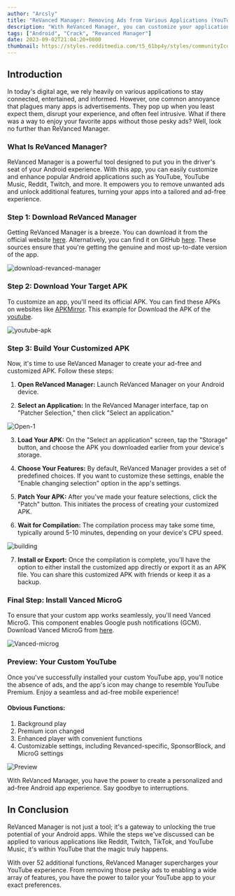 ```yaml
---
author: "Arcsly"
title: "ReVanced Manager: Removing Ads from Various Applications (YouTube, YouTube Music, Reddit, etc.) Using Official APKs"
description: "With ReVanced Manager, you can customize your applications by applying patches to remove ads, enhancing your user experience across various platforms such as YouTube, YouTube Music, Reddit, and more. Say goodbye to unwanted ads with this powerful tool."
tags: ["Android", "Crack", "Revanced Manager"]
date: 2023-09-02T21:04:20+0800
thumbnail: https://styles.redditmedia.com/t5_61bp4y/styles/communityIcon_f06qf3h6hn4b1.png
---
```


## **Introduction**

In today's digital age, we rely heavily on various applications to stay connected, entertained, and informed. However, one common annoyance that plagues many apps is advertisements. They pop up when you least expect them, disrupt your experience, and often feel intrusive. What if there was a way to enjoy your favorite apps without those pesky ads? Well, look no further than ReVanced Manager.

### **What Is ReVanced Manager?**

ReVanced Manager is a powerful tool designed to put you in the driver's seat of your Android experience. With this app, you can easily customize and enhance popular Android applications such as YouTube, YouTube Music, Reddit, Twitch, and more. It empowers you to remove unwanted ads and unlock additional features, turning your apps into a tailored and ad-free experience.

### **Step 1: Download ReVanced Manager**

Getting ReVanced Manager is a breeze. You can download it from the official website [here](https://revanced.app/download). Alternatively, you can find it on GitHub [here](https://github.com/revanced/revanced-manager). These sources ensure that you're getting the genuine and most up-to-date version of the app.

![download-revanced-manager](/blog/android/tools/revanced-manager/download-revanced-manager.png)

### **Step 2: Download Your Target APK**

To customize an app, you'll need its official APK. You can find these APKs on websites like [APKMirror](https://www.apkmirror.com/). This example for Download the APK of the [youtube](https://www.apkmirror.com/apk/google-inc/youtube/).

![youtube-apk](/blog/android/tools/revanced-manager/download-youtubeAPK.png)

### **Step 3: Build Your Customized APK**

Now, it's time to use ReVanced Manager to create your ad-free and customized APK. Follow these steps:

1. **Open ReVanced Manager:** Launch ReVanced Manager on your Android device.

2. **Select an Application:** In the ReVanced Manager interface, tap on "Patcher Selection," then click "Select an application."

![Open-1](/blog/android/tools/revanced-manager/Open-1.png)

3. **Load Your APK:** On the "Select an application" screen, tap the "Storage" button, and choose the APK you downloaded earlier from your device's storage.

4. **Choose Your Features:** By default, ReVanced Manager provides a set of predefined choices. If you want to customize these settings, enable the "Enable changing selection" option in the app's settings.

5. **Patch Your APK:** After you've made your feature selections, click the "Patch" button. This initiates the process of creating your customized APK.

6. **Wait for Compilation:** The compilation process may take some time, typically around 5-10 minutes, depending on your device's CPU speed.

![building](/blog/android/tools/revanced-manager/building-apk.png)

7. **Install or Export:** Once the compilation is complete, you'll have the option to either install the customized app directly or export it as an APK file. You can share this customized APK with friends or keep it as a backup.

### **Final Step: Install Vanced MicroG**

To ensure that your custom app works seamlessly, you'll need Vanced MicroG. This component enables Google push notifications (GCM). Download Vanced MicroG from [here](https://github.com/TeamVanced/VancedMicroG/releases).

![Vanced-microg](/blog/android/tools/revanced-manager/Vanced-microg.png)

### **Preview: Your Custom YouTube**

Once you've successfully installed your custom YouTube app, you'll notice the absence of ads, and the app's icon may change to resemble YouTube Premium. Enjoy a seamless and ad-free mobile experience!

#### **Obvious Functions:**

1. Background play
2. Premium icon changed
3. Enhanced player with convenient functions
4. Customizable settings, including Revanced-specific, SponsorBlock, and MicroG settings

![Preview](/blog/android/tools/revanced-manager/preview-1.png)

With ReVanced Manager, you have the power to create a personalized and ad-free Android app experience. Say goodbye to interruptions.

## In Conclusion

ReVanced Manager is not just a tool; it's a gateway to unlocking the true potential of your Android apps. While the steps we've discussed can be applied to various applications like Reddit, Twitch, TikTok, and YouTube Music, it's within YouTube that the magic truly happens. 

With over 52 additional functions, ReVanced Manager supercharges your YouTube experience. From removing those pesky ads to enabling a wide array of features, you have the power to tailor your YouTube app to your exact preferences.